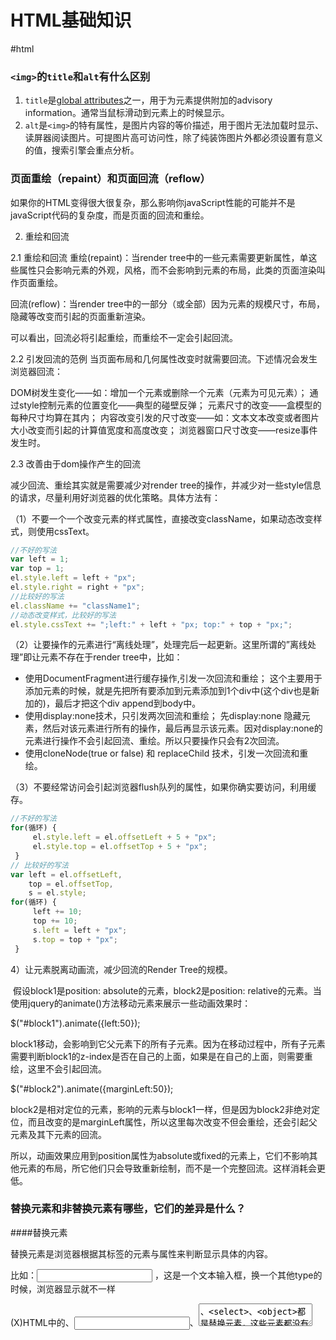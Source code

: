 # HTML基础知识



#html

### `<img>`的`title`和`alt`有什么区别

1. `title`是[global attributes](http://www.w3.org/TR/html-markup/global-attributes.html#common.attrs.core)之一，用于为元素提供附加的advisory information。通常当鼠标滑动到元素上的时候显示。
2. `alt`是`<img>`的特有属性，是图片内容的等价描述，用于图片无法加载时显示、读屏器阅读图片。可提图片高可访问性，除了纯装饰图片外都必须设置有意义的值，搜索引擎会重点分析。


### 页面重绘（repaint）和页面回流（reflow）

如果你的HTML变得很大很复杂，那么影响你javaScript性能的可能并不是javaScript代码的复杂度，而是页面的回流和重绘。

2. 重绘和回流

2.1 重绘和回流
重绘(repaint)：当render tree中的一些元素需要更新属性，单这些属性只会影响元素的外观，风格，而不会影响到元素的布局，此类的页面渲染叫作页面重绘。

回流(reflow)：当render tree中的一部分（或全部）因为元素的规模尺寸，布局，隐藏等改变而引起的页面重新渲染。

可以看出，回流必将引起重绘，而重绘不一定会引起回流。

2.2 引发回流的范例
当页面布局和几何属性改变时就需要回流。下述情况会发生浏览器回流：

DOM树发生变化——如：增加一个元素或删除一个元素（元素为可见元素）；
通过style控制元素的位置变化——典型的碰壁反弹；
元素尺寸的改变——盒模型的每种尺寸均算在其内；
内容改变引发的尺寸改变——如：文本文本改变或者图片大小改变而引起的计算值宽度和高度改变；
浏览器窗口尺寸改变——resize事件发生时。

2.3 改善由于dom操作产生的回流

减少回流、重绘其实就是需要减少对render tree的操作，并减少对一些style信息的请求，尽量利用好浏览器的优化策略。具体方法有：

（1）不要一个一个改变元素的样式属性，直接改变className，如果动态改变样式，则使用cssText。

```javascript
//不好的写法
var left = 1;
var top = 1;
el.style.left = left + "px";
el.style.right = right + "px";
//比较好的写法
el.className += "className1";
//动态改变样式，比较好的写法
el.style.cssText += ";left:" + left + "px; top:" + top + "px;";

```
（2）让要操作的元素进行“离线处理”，处理完后一起更新。这里所谓的”离线处理”即让元素不存在于render tree中，比如：

- 使用DocumentFragment进行缓存操作,引发一次回流和重绘；
    这个主要用于添加元素的时候，就是先把所有要添加到元素添加到1个div中(这个div也是新加的)，最后才把这个div append到body中。
- 使用display:none技术，只引发两次回流和重绘；
    先display:none 隐藏元素，然后对该元素进行所有的操作，最后再显示该元素。因对display:none的元素进行操作不会引起回流、重绘。所以只要操作只会有2次回流。
- 使用cloneNode(true or false) 和 replaceChild 技术，引发一次回流和重绘。

（3）不要经常访问会引起浏览器flush队列的属性，如果你确实要访问，利用缓存。

```javascript
//不好的写法
for(循环) {
     el.style.left = el.offsetLeft + 5 + "px";
     el.style.top = el.offsetTop + 5 + "px";
 }
// 比较好的写法
var left = el.offsetLeft,
	top = el.offsetTop,
	s = el.style;
for(循环) {
     left += 10;
     top += 10;
     s.left = left + "px";
     s.top = top + "px";
 }
```

4）让元素脱离动画流，减少回流的Render Tree的规模。

​ 假设block1是position: absolute的元素，block2是position: relative的元素。当使用jquery的animate()方法移动元素来展示一些动画效果时：

$("#block1").animate({left:50});

​ block1移动，会影响到它父元素下的所有子元素。因为在移动过程中，所有子元素需要判断block1的z-index是否在自己的上面，如果是在自己的上面，则需要重绘，这里不会引起回流。

$("#block2").animate({marginLeft:50});

​ block2是相对定位的元素，影响的元素与block1一样，但是因为block2非绝对定位，而且改变的是marginLeft属性，所以这里每次改变不但会重绘，还会引起父元素及其下元素的回流。

​ 所以，动画效果应用到position属性为absolute或fixed的元素上，它们不影响其他元素的布局，所它他们只会导致重新绘制，而不是一个完整回流。这样消耗会更低。

### 替换元素和非替换元素有哪些，它们的差异是什么？

####替换元素

替换元素是浏览器根据其标签的元素与属性来判断显示具体的内容。

比如：<input type="text"/> ，这是一个文本输入框，换一个其他type的时候，浏览器显示就不一样

(X)HTML中的<img>、<input>、<textarea>、<select>、<object>都是替换元素，这些元素都没有实际的内容。

####非替换元素

(X)HTML 的大多数元素是不可替换元素，他们将内容直接告诉浏览器，将其显示出来。

比如<p>merrier.wang</p>、<label>Merrier</label>

浏览器将把这段内容直接显示出来。